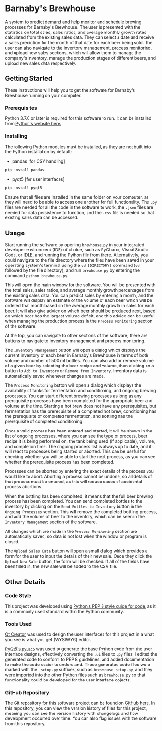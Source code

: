 # Barnaby's Brewhouse
A system to predict demand and help monitor and schedule brewing processes for Barnaby's Brewhouse. The user is presented with the statistics on total sales, sales ratios, and average monthly growth rates calculated from the existing sales data. They can select a date and receive a sales prediction for the month of that date for each beer being sold. The user can also navigate to the inventory management, process monitoring, and upload new sales sections, which will allow them to manage the company's inventory, manage the production stages of different beers, and upload new sales data respectively.

## Getting Started
These instructions will help you to get the software for Barnaby's Brewhouse running on your computer.

### Prerequisites
Python 3.7.0 or later is required for this software to run. It can be installed from [Python's website here.](https://www.python.org/getit/)

### Installing
The following Python modules must be installed, as they are not built into the Python installation by default:
- pandas [for CSV handling]
```
pip install pandas
```
- pyqt5 [for user interfaces]
```
pip install pyqt5
```

Ensure that all files are installed in the same folder on your computer, as they will need to be able to access one another for full functionality. The `.py` files are needed for all the code in the software to work, the `.json` files are needed for data persistence to function, and the `.csv` file is needed so that existing sales data can be accessed.

## Usage
Start running the software by opening `brewhouse.py` in your integrated developer environment (IDE) of choice, such as PyCharm, Visual Studio Code, or IDLE, and running the Python file from there. Alternatively, you could navigate to the file directory where the files have been saved in your operating system's terminal using the `cd [DIRECTORY]` command (`cd` followed by the file directory), and run `brewhouse.py` by entering the command `python brewhouse.py`.

This will open the main window for the software. You will be presented with the total sales, sales ratios, and average monthly growth percentages from the existing sales data. You can predict sales by entering a month, and the software will display an estimate of the volume of each beer which will be ordered that month based on the average monthly growth in sales for each beer. It will also give advice on which beer should be produced next, based on which beer has the largest volume deficit, and this advice can be useful when managing the production process in the `Process Monitoring` section of the software.

At the top, you can navigate to other sections of the software; there are buttons to navigate to inventory management and process monitoring.

The `Inventory Management` button will open a dialog which displays the current inventory of each beer in Barnaby's Brewhouse in terms of both volume and number of 500 ml bottles. You can also add or remove volume of a given beer by selecting the beer recipe and volume, then clicking on a button to `Add to Inventory` or `Remove from Inventory`. Inventory data is automatically saved whenever changes are made.

The `Process Monitoring` button will open a dialog which displays the availability of tanks for fermentation and conditioning, and ongoing brewing processes. You can start different brewing processes as long as any prerequisite processes have been completed for the appropriate beer and volume at the time. Starting a hot brew does not have any prerequisites, but fermentation has the prerequisite of a completed hot brew, conditioning has the prerequisite of completed fermentation, and bottling has the prerequisite of completed conditioning.

Once a valid process has been entered and started, it will be shown in the list of ongoing processes, where you can see the type of process, beer recipe it is being performed on, the tank being used (if applicable), volume, and completion time. The ongoing process list is always up to date, and it will react to processes being started or aborted. This can be useful for checking whether you will be able to start the next process, as you can see whether the prerequisite process has been completed.

Processes can be aborted by entering the exact details of the process you would like to abort. Aborting a process cannot be undone, so all details of that process must be entered, as this will reduce cases of accidental process abortions.

When the bottling has been completed, it means that the full beer brewing process has been completed. You can send completed bottles to the inventory by clicking on the `Send Bottles to Inventory` button in the `Ongoing Processes` section. This will remove the completed bottling process, and add the volume of beer to the inventory, which can be seen in the `Inventory Management` section of the software.

All changes which are made in the `Process Monitoring` section are automatically saved, so data is not lost when the window or program is closed.

The `Upload Sales Data` button will open a small dialog which provides a form for the user to input the details of their new sale. Once they click the `Upload New Sale` button, the form will be checked. If all of the fields have been filled in, the new sale will be added to the CSV file.

## Other Details

### Code Style
This project was developed using [Python's PEP 8 style guide for code](https://www.python.org/dev/peps/pep-0008/), as it is a commonly used standard within the Python community.

### Tools Used
[Qt Creator](https://www.qt.io/download) was used to design the user interfaces
for this project in a what you see is what you get (WYSIWYG) editor.

[PyQt5's `pyuic5`](https://www.riverbankcomputing.com/static/Docs/PyQt5/designer.html) was used to generate the base Python code from the user interface designs,
effectively converting the `.ui` files to `.py` files. I edited the generated
code to conform to PEP 8 guidelines, and added documentation to make the code
easier to understand. These generated code files were marked with the
`_setup.py` suffixes, such as `brewhouse_setup.py`, and they were imported into
the other Python files such as `brewhouse.py` so that functionality could be
developed for the user interface objects. 

### GitHub Repository
The Git repository for this software project can be found on [GitHub here.](https://github.com/IsaacCheng9/brewhouse) In this repository, you can view the version
history of files for this project, meaning you can see the version history with
changelogs and how development occurred over time. You can also flag issues with the software from this repository.